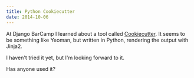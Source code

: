 ```yaml
---
title: Python Cookiecutter
date: 2014-10-06
---
```


At Django BarCamp I learned about a tool called <a href="https://github.com/audreyr/cookiecutter">Cookiecutter</a>. It seems to be something like Yeoman, but written in Python, rendering the output with Jinja2.

I haven't tried it yet, but I'm looking forward to it.

Has anyone used it?
